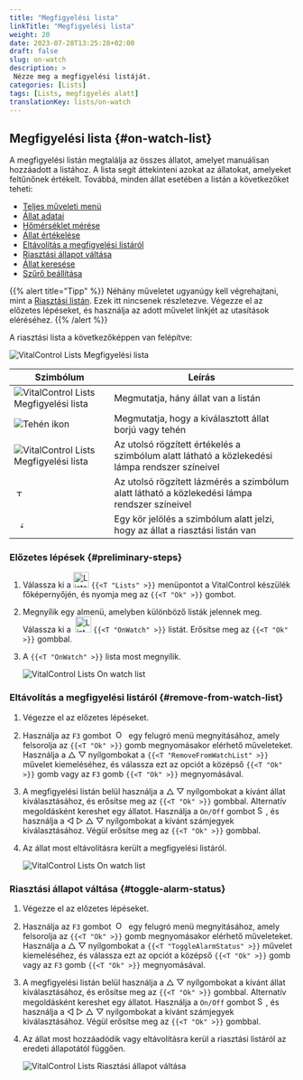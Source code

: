 ```yaml
---
title: "Megfigyelési lista"
linkTitle: "Megfigyelési lista"
weight: 20
date: 2023-07-28T13:25:28+02:00
draft: false
slug: on-watch
description: >
 Nézze meg a megfigyelési listáját.
categories: [Lists]
tags: [Lists, megfigyelés alatt]
translationKey: lists/on-watch
---
```

## Megfigyelési lista {#on-watch-list}

A megfigyelési listán megtalálja az összes állatot, amelyet manuálisan hozzáadott a listához. A lista segít áttekinteni azokat az állatokat, amelyeket feltűnőnek értékelt. Továbbá, minden állat esetében a listán a következőket teheti:

- [Teljes műveleti menü](../alarm/#full-action-menu)
- [Állat adatai](../alarm/#animal-data)
- [Hőmérséklet mérése](../alarm/#take-temperature)
- [Állat értékelése](../alarm/#rate-animal)
- [Eltávolítás a megfigyelési listáról](#remove-from-watch-list)
- [Riasztási állapot váltása](#toggle-alarm-status)
- [Állat keresése](../alarm/#search-animal)
- [Szűrő beállítása](../alarm/#set-filter)

{{% alert title="Tipp" %}}
Néhány műveletet ugyanúgy kell végrehajtani, mint a [Riasztási listán](../alarm). Ezek itt nincsenek részletezve. Végezze el az előzetes lépéseket, és használja az adott művelet linkjét az utasítások eléréséhez.
{{% /alert %}}

A riasztási lista a következőképpen van felépítve:

   ![VitalControl Lists Megfigyelési lista](../images/onwatchstructure.png "A Megfigyelési lista felépítése")

|Szimbólum   | Leírás
|---------|-----
| ![VitalControl Lists Megfigyelési lista](../images/kopf.png "Állomány méretének számlálója") | Megmutatja, hány állat van a listán
| ![Tehén ikon](../images/kopf2.png "Tehén feje") | Megmutatja, hogy a kiválasztott állat borjú vagy tehén
| ![VitalControl Lists Megfigyelési lista](../images/auge.png "Értékelés") | Az utolsó rögzített értékelés a szimbólum alatt látható a közlekedési lámpa rendszer színeivel
| &nbsp;<img src="/icons/actions/temperature.svg" width="12" align="bottom" alt="Testhőmérséklet" title="Testhőmérséklet" /> | Az utolsó rögzített lázmérés a szimbólum alatt látható a közlekedési lámpa rendszer színeivel
| &nbsp;&nbsp;<img src="/icons/header/alarm.svg" width="8" align="bottom" alt="Állat riasztáson" title="Állat riasztáson" /> | Egy kör jelölés a szimbólum alatt jelzi, hogy az állat a riasztási listán van

### Előzetes lépések {#preliminary-steps}

1. Válassza ki a <img src="/icons/main/lists.svg" width="28" align="bottom" alt="Lists" /> `{{<T "Lists" >}}` menüpontot a VitalControl készülék főképernyőjén, és nyomja meg az `{{<T "Ok" >}}` gombot.

2. Megnyílik egy almenü, amelyben különböző listák jelennek meg. Válassza ki a &nbsp;<img src="/icons/lists/onwatch.svg" width="28" align="bottom" alt="List 'On watch'" /> `{{<T "OnWatch" >}}` listát. Erősítse meg az `{{<T "Ok" >}}` gombbal.

3. A `{{<T "OnWatch" >}}` lista most megnyílik.

   ![VitalControl Lists On watch list](../images/firststeps2.png "Előzetes lépések")

### Eltávolítás a megfigyelési listáról {#remove-from-watch-list}

1. Végezze el az előzetes lépéseket.

2. Használja az `F3` gombot &nbsp;<img src="/icons/footer/open-popup.svg" width="15" align="bottom" alt="Open popup" />&nbsp; egy felugró menü megnyitásához, amely felsorolja az `{{<T "Ok" >}}` gomb megnyomásakor elérhető műveleteket. Használja a △ ▽ nyílgombokat a `{{<T "RemoveFromWatchList" >}}` művelet kiemeléséhez, és válassza ezt az opciót a középső `{{<T "Ok" >}}` gomb vagy az `F3` gomb `{{<T "Ok" >}}` megnyomásával.

3. A megfigyelési listán belül használja a △ ▽ nyílgombokat a kívánt állat kiválasztásához, és erősítse meg az `{{<T "Ok" >}}` gombbal. Alternatív megoldásként kereshet egy állatot. Használja a `On/Off` gombot <img src="/icons/footer/search.svg" width="15" align="bottom" alt="Search" />, és használja a ◁ ▷ △ ▽ nyílgombokat a kívánt számjegyek kiválasztásához. Végül erősítse meg az `{{<T "Ok" >}}` gombbal.

4. Az állat most eltávolításra került a megfigyelési listáról.

   ![VitalControl Lists On watch list](../images/remove.png "Eltávolítás a megfigyelési listáról")

### Riasztási állapot váltása {#toggle-alarm-status}

1. Végezze el az előzetes lépéseket.

2. Használja az `F3` gombot &nbsp;<img src="/icons/footer/open-popup.svg" width="15" align="bottom" alt="Open popup" />&nbsp; egy felugró menü megnyitásához, amely felsorolja az `{{<T "Ok" >}}` gomb megnyomásakor elérhető műveleteket. Használja a △ ▽ nyílgombokat a `{{<T "ToggleAlarmStatus" >}}` művelet kiemeléséhez, és válassza ezt az opciót a középső `{{<T "Ok" >}}` gomb vagy az `F3` gomb `{{<T "Ok" >}}` megnyomásával.

3. A megfigyelési listán belül használja a △ ▽ nyílgombokat a kívánt állat kiválasztásához, és erősítse meg az `{{<T "Ok" >}}` gombbal. Alternatív megoldásként kereshet egy állatot. Használja a `On/Off` gombot <img src="/icons/footer/search.svg" width="15" align="bottom" alt="Search" />, és használja a ◁ ▷ △ ▽ nyílgombokat a kívánt számjegyek kiválasztásához. Végül erősítse meg az `{{<T "Ok" >}}` gombbal.


4. Az állat most hozzáadódik vagy eltávolításra kerül a riasztási listáról az eredeti állapotától függően.

   ![VitalControl Lists Riasztási állapot váltása](../images/alarmstatus.png "Riasztási állapot váltása")
